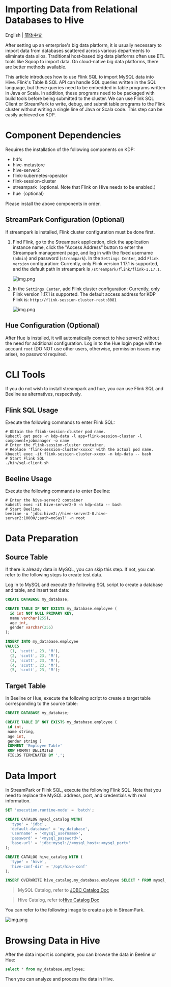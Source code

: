 # Importing Data from Relational Databases to Hive

English | [简体中文](../../zh/user-tutorials/import-from-rdbms-to-hive.md)

After setting up an enterprise's big data platform, it is usually necessary to import data from databases scattered across various departments to eliminate data silos. Traditional host-based big data platforms often use ETL tools like Sqoop to import data. On cloud-native big data platforms, there are better methods available.

This article introduces how to use Flink SQL to import MySQL data into Hive. Flink's Table & SQL API can handle SQL queries written in the SQL language, but these queries need to be embedded in table programs written in Java or Scala. In addition, these programs need to be packaged with build tools before being submitted to the cluster. We can use Flink SQL Client or StreamPark to write, debug, and submit table programs to the Flink cluster without writing a single line of Java or Scala code. This step can be easily achieved on KDP.

# Component Dependencies

Requires the installation of the following components on KDP:

- hdfs
- hive-metastore
- hive-server2
- flink-kubernetes-operator
- flink-session-cluster
- streampark（optional. Note that Flink on Hive needs to be enabled.）
- hue（optional）

Please install the above components in order.

## StreamPark Configuration (Optional)

If streampark is installed, Flink cluster configuration must be done first.

1. Find Flink, go to the Streampark application, click the application instance name, click the "Access Address" button to enter the Streampark management page, and log in with the fixed username (`admin`) and password (`streampark`).
   In the `Settings Center`, add `Flink version` configuration: Currently, only Flink version 1.17.1 is supported, and the default path in streampark is `/streampark/flink/flink-1.17.1`.

   ![img.png](./images/flink-streampark-flink-version.png)

2. In the `Settings Center`, add Flink cluster configuration: Currently, only Flink version 1.17.1 is supported. The default access address for KDP Flink is: `http://flink-session-cluster-rest:8081`

   ![img.png](./images/flink-streampark-flink-cluster.png)

## Hue Configuration (Optional)


After Hue is installed, it will automatically connect to hive server2 without the need for additional configuration. Log in to the Hue login page with the account `root` (DO NOT use other users, otherwise, permission issues may arise), no password required.

# CLI Tools

If you do not wish to install streampark and hue, you can use Flink SQL and Beeline as alternatives, respectively.

## Flink SQL Usage

Execute the following commands to enter Flink SQL:

```shell
# Obtain the flink-session-cluster pod name.
kubectl get pods -n kdp-data -l app=flink-session-cluster -l component=jobmanager -o name
# Enter the flink-session-cluster container.
# Replace 'flink-session-cluster-xxxxx' with the actual pod name.
kbuectl exec -it flink-session-cluster-xxxxx -n kdp-data -- bash
# Start Flink SQL
./bin/sql-client.sh
```

## Beeline Usage

Execute the following commands to enter Beeline:

```shell
# Enter the hive-server2 container
kubectl exec -it hive-server2-0 -n kdp-data -- bash
# Start Beeline.
beeline -u 'jdbc:hive2://hive-server2-0.hive-server2:10000/;auth=noSasl' -n root
```

# Data Preparation

## Source Table

If there is already data in MySQL, you can skip this step. If not, you can refer to the following steps to create test data.

Log in to MySQL and execute the following SQL script to create a database and table, and insert test data:

```sql
CREATE DATABASE my_database;

CREATE TABLE IF NOT EXISTS my_database.employee (
  id int NOT NULL PRIMARY KEY,
  name varchar(255),
  age int,
  gender varchar(255)
);

INSERT INTO my_database.employee
VALUES
  (1, 'scott', 23, 'M'),
  (2, 'scott', 23, 'M'),
  (3, 'scott', 23, 'M'),
  (4, 'scott', 23, 'M'),
  (5, 'scott', 23, 'M');
```

## Target Table

In Beeline or Hue, execute the following script to create a target table corresponding to the source table:

```sql
CREATE DATABASE my_database;

CREATE TABLE IF NOT EXISTS my_database.employee (
 id int,
 name string,
 age int,
 gender string )
 COMMENT 'Employee Table'
 ROW FORMAT DELIMITED
 FIELDS TERMINATED BY ',';
```

# Data Import

In StreamPark or Flink SQL, execute the following Flink SQL. Note that you need to replace the MySQL address, port, and credentials with real information.

```sql
SET 'execution.runtime-mode' = 'batch';

CREATE CATALOG mysql_catalog WITH(
  'type' = 'jdbc',
  'default-database' = 'my_database',
  'username' = '<mysql_username>',
  'password' = '<mysql_password>',
  'base-url' = 'jdbc:mysql://<mysql_host>:<mysql_port>'
);

CREATE CATALOG hive_catalog WITH (
  'type' = 'hive',
  'hive-conf-dir' = '/opt/hive-conf'
);

INSERT OVERWRITE hive_catalog.my_database.employee SELECT * FROM mysql_catalog.my_database.employee;
```

> MySQL Catalog, refer to [JDBC Catalog Doc](https://nightlies.apache.org/flink/flink-docs-release-1.17/zh/docs/connectors/table/jdbc/#jdbc-catalog-的使用)

> Hive Catalog, refer to[Hive Catalog Doc](https://nightlies.apache.org/flink/flink-docs-release-1.17/zh/docs/connectors/table/hive/overview/#连接到hive)

You can refer to the following image to create a job in StreamPark.

![img.png](./images/flink-streampark-mysql-to-hive.png)

# Browsing Data in Hive

After the data import is complete, you can browse the data in Beeline or Hue:

```sql
select * from my_database.employee;
```

Then you can analyze and process the data in Hive.
